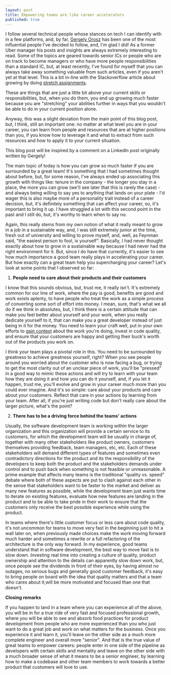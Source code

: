 ```yaml
---
layout: post
title: Empowering teams are like career accelerators 
published: true
--- 
```

I follow several technical people whose stances on tech I can identify with in a few platforms, and, by far, [Gergely Orosz](https://www.linkedin.com/mwlite/in/GergelyOrosz) has been one of the most influential people I've decided to follow, and, I'm glad I did! As a former Uber manager his posts and insights are always extremely interesting to read. Some of the topics are geared towards senior ICs or people who are on track to become managers or who have more people responsibilities than a standard IC, but, at least recently, I've found for myself that you can always take away something valuable from such articles, even if you aren't yet at that level. 
This is a bit in-line with the Stackoverflow article about growing by doing [stretch assignments](https://stackoverflow.blog/2021/08/16/using-stretch-work-assignments-to-help-engineers-grow/).

These are things that are just a little bit above your current skills or responsibilities, but, when you do them, you end up growing much faster because you are "stretching" your abilities further in ways that you wouldn't be able to do in your current position alone.

Anyway, this was a slight deviation from the main point of this blog post, but, I think, still an important one: no matter at what level you are in your career, you can learn from people and resources that are at higher positions than you, if you know how to leverage it and what to extract from such resources and how to apply it to your current situation. 

This blog post will be inspired by a comment on a LinkedIn post originally written by Gergely! 

The main topic of today is how you can grow so much faster if you are surrounded by a great team! It's something that I had sometimes thought about before, but, for some reason, I've always ended up associating this growth with things like: tenure in the company - the longer you stay in a place, the more you can grow (we'll see later that this is rarely the case) - and always being willing to say yes to anything that lands on your plate - I'd wager this is also maybe more of a personality trait instead of a career decision, but, it's definitely something that can affect your career, so, it's important to bring it up. I have struggled a lot with this second point in the past and I still do, but, it's worthy to learn when to say no. 

Again, this really stems from my own notion of what it really meant to grow in a job in a sustainable way, and, I was still extremely junior at the time, fresh out of university and willing to prove myself, and, well, as Feynman said, "the easiest person to fool, is yourself". Basically, I had never thought exactly about how to grow in a sustainable way because I had never had the right environment for it. But, since I do have that currently, it's easier to see how much importance a good team really plays in accelerating your career. But how exactly can a great team help you supercharging your career? Let's look at some points that I observed so far:

  1.  **People need to care about their products and their customers**

I know that this sounds obvious, but, trust me, it really isn't. 
It's extremely common for our line of work, where the pay is good, benefits are good and work exists aplenty, to have people who treat the work as a simple process of converting some sort of effort into money. I mean, sure, that's what we all do if we think in absolutes, but, I think there is a certain attitude that can make you feel better about yourself and your work, when you really dedicate yourself to it, that can make you a great developer instead of just being in it for the money. You need to learn your craft well, put in your own efforts to [gain context](https://bruno-oliveira.github.io/techblog/Working-with-context/) about the work you're doing, invest in code quality, and ensure that your customers are happy and getting their buck's worth out of the products you work on. 

I think your team plays a pivotal role in this. You need to be surrounded by greatness to achieve greatness yourself, right? When you see people around you worried about the customer who is now facing a bug, or trying to get the most clarity out of an unclear piece of work, you'll be "pressed" in a good way to mimic these actions and will try to learn with your team how they are doing it and how you can do it yourself, and, if you let it happen, trust me, you'll evolve and grow in your career much more than you could ever imagine. And it's so simple: care about your products and care about your customers. Reflect that care in your actions by learning from your team. After all, if you're just writing code but don't really care about the larger picture, what's the point? 

  2.  **There has to be a driving force behind the teams' actions**

Usually, the software development team is working within the larger organization and this organization will provide a certain service to its customers, for which the development team will be usually in charge of, together with many other stakeholders like product owners, customers themselves providing feedback, team managers, etc, etc. Each of these stakeholders will demand different types of features and sometimes even contradictory directions for the product and its the responsibility of the developers to keep both the product and the stakeholders demands under control and to push back when something is not feasible or unreasonable. 
A prime example that affects many teams is the traditional "quality vs. speed" debate where both of these aspects are put to clash against each other in the sense that stakeholders want to be faster to the market and deliver as many new features as possible, while the development team just wants time to iterate on existing features, evaluate how new features are landing in the product and to be able to take pride in their work to ensure that the customers only receive the best possible experience while using the product.

In teams where there's little customer focus or less care about code quality, it's not uncommon for teams to move very fast in the beginning just to hit a wall later on, when previously made choices make the work moving forward much harder and sometimes a rewrite or a full refactoring of the architecture is the only way forward. 
In my experience, good teams understand that in software development, the best way to move fast is to slow down. Investing real time into creating a culture of quality, product ownership and attention to the details can apparently slow down work, but, once people see the dividends in front of their eyes, by having almost no outages, no serious bugs and generally good customer feedback, it's easy to bring people on board with the idea that quality matters and that a team who cares about it,will be more motivated and focused than one that doesn't.

**Closing remarks**

If you happen to land in a team where you can experience all of the above, you will be in for a true ride of very fast and focused professional growth, where you will be able to see and absorb food practices for product development from people who are more experienced than you who just want to do a great job and work on what matters for the business. 
Once you experience it and learn it, you'll leave on the other side as a much more complete engineer and overall more "senior". And that is the true value of great teams to empower careers: people enter in one side of the pipeline as developers with certain skills and mentality and leave on the other side with a much broader sense of what it means to be a senior engineer, by learning how to make a codebase and other team members to work towards a better product that customers will love to use. 
